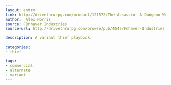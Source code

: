 ```yaml
---
layout: entry
link: http://drivethrurpg.com/product/121572/The-Assassin--A-Dungeon-World-Class
author:  Alex Norris
source: Fünhaver Industries
source-url: http://drivethrurpg.com/browse/pub/4547/Fnhaver-Industries

description: A variant thief playbook.

categories:
- thief

tags:
- commercial
- alternate
- variant
---
```

